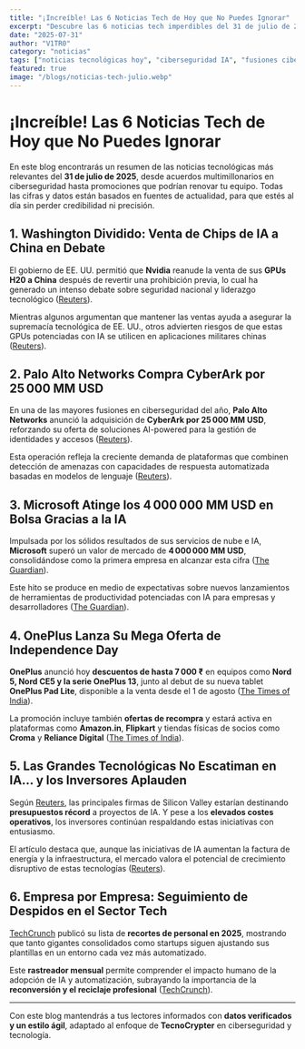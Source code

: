 ```yaml
---
title: "¡Increíble! Las 6 Noticias Tech de Hoy que No Puedes Ignorar"
excerpt: "Descubre las 6 noticias tech imperdibles del 31 de julio de 2025: desde la polémica venta de chips de IA a China hasta la mega oferta de OnePlus y la fusión de Palo Alto Networks, todo en un solo lugar."
date: "2025-07-31"
author: "V1TR0"
category: "noticias"
tags: ["noticias tecnológicas hoy", "ciberseguridad IA", "fusiones ciberseguridad 2025", "oferta OnePlus Independence Day", "despidos tecnología 2025"]
featured: true
image: "/blogs/noticias-tech-julio.webp"
---
```


# ¡Increíble! Las 6 Noticias Tech de Hoy que No Puedes Ignorar

En este blog encontrarás un resumen de las noticias tecnológicas más relevantes del **31 de julio de 2025**, desde acuerdos multimillonarios en ciberseguridad hasta promociones que podrían renovar tu equipo. Todas las cifras y datos están basados en fuentes de actualidad, para que estés al día sin perder credibilidad ni precisión.

## 1. Washington Dividido: Venta de Chips de IA a China en Debate

El gobierno de EE. UU. permitió que **Nvidia** reanude la venta de sus **GPUs H20 a China** después de revertir una prohibición previa, lo cual ha generado un intenso debate sobre seguridad nacional y liderazgo tecnológico ([Reuters](https://www.reuters.com)).

Mientras algunos argumentan que mantener las ventas ayuda a asegurar la supremacía tecnológica de EE. UU., otros advierten riesgos de que estas GPUs potenciadas con IA se utilicen en aplicaciones militares chinas ([Reuters](https://www.reuters.com)).

## 2. Palo Alto Networks Compra CyberArk por 25 000 MM USD

En una de las mayores fusiones en ciberseguridad del año, **Palo Alto Networks** anunció la adquisición de **CyberArk por 25 000 MM USD**, reforzando su oferta de soluciones AI-powered para la gestión de identidades y accesos ([Reuters](https://www.reuters.com)).

Esta operación refleja la creciente demanda de plataformas que combinen detección de amenazas con capacidades de respuesta automatizada basadas en modelos de lenguaje ([Reuters](https://www.reuters.com)).

## 3. Microsoft Atinge los 4 000 000 MM USD en Bolsa Gracias a la IA

Impulsada por los sólidos resultados de sus servicios de nube e IA, **Microsoft** superó un valor de mercado de **4 000 000 MM USD**, consolidándose como la primera empresa en alcanzar esta cifra ([The Guardian](https://www.theguardian.com)).

Este hito se produce en medio de expectativas sobre nuevos lanzamientos de herramientas de productividad potenciadas con IA para empresas y desarrolladores ([The Guardian](https://www.theguardian.com)).

## 4. OnePlus Lanza Su Mega Oferta de Independence Day

**OnePlus** anunció hoy **descuentos de hasta 7 000 ₹** en equipos como **Nord 5, Nord CE5 y la serie OnePlus 13**, junto al debut de su nueva tablet **OnePlus Pad Lite**, disponible a la venta desde el 1 de agosto ([The Times of India](https://timesofindia.indiatimes.com)).

La promoción incluye también **ofertas de recompra** y estará activa en plataformas como **Amazon.in**, **Flipkart** y tiendas físicas de socios como **Croma** y **Reliance Digital** ([The Times of India](https://timesofindia.indiatimes.com)).

## 5. Las Grandes Tecnológicas No Escatiman en IA… y los Inversores Aplauden

Según [Reuters](https://www.reuters.com), las principales firmas de Silicon Valley estarían destinando **presupuestos récord** a proyectos de IA. Y pese a los **elevados costes operativos**, los inversores continúan respaldando estas iniciativas con entusiasmo.

El artículo destaca que, aunque las iniciativas de IA aumentan la factura de energía y la infraestructura, el mercado valora el potencial de crecimiento disruptivo de estas tecnologías ([Reuters](https://www.reuters.com)).

## 6. Empresa por Empresa: Seguimiento de Despidos en el Sector Tech

[TechCrunch](https://techcrunch.com) publicó su lista de **recortes de personal en 2025**, mostrando que tanto gigantes consolidados como startups siguen ajustando sus plantillas en un entorno cada vez más automatizado.

Este **rastreador mensual** permite comprender el impacto humano de la adopción de IA y automatización, subrayando la importancia de la **reconversión y el reciclaje profesional** ([TechCrunch](https://techcrunch.com)).

---

Con este blog mantendrás a tus lectores informados con **datos verificados y un estilo ágil**, adaptado al enfoque de **TecnoCrypter** en ciberseguridad y tecnología.
